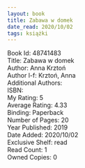 ```yaml
---
layout: book
title: Zabawa w domek
date_read: 2020/10/02
tags: książki
---
```


Book Id: 48741483<br />
Title: Zabawa w domek<br />
Author: Anna Krztoń<br />
Author l-f: Krztoń, Anna<br />
Additional Authors: <br />
ISBN: <br />
My Rating: 5<br />
Average Rating: 4.33<br />
Binding: Paperback<br />
Number of Pages: 20<br />
Year Published: 2019<br />
Date Added: 2020/10/02<br />
Exclusive Shelf: read<br />
Read Count: 1<br />
Owned Copies: 0<br />


